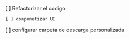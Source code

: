 [ ] Refactorizar el codigo

    [ ] componetizar UI

[ ] configurar carpeta de descarga personalizada